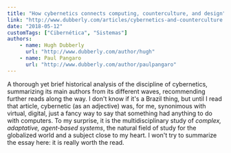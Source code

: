 ```yaml
---
title: "How cybernetics connects computing, counterculture, and design"
link: "http://www.dubberly.com/articles/cybernetics-and-counterculture.html"
date: "2018-05-12"
customTags: ["Cibernética", "Sistemas"]
authors:
    - name: Hugh Dubberly
      url: "http://www.dubberly.com/author/hugh"
    - name: Paul Pangaro
      url: "http://www.dubberly.com/author/paulpangaro"
---
```


A thorough yet brief historical analysis of the discipline of cybernetics, summarizing its main authors from its different waves, recommending further reads along the way. I don't know if it's a Brazil thing, but until I read that article, cybernetic (as an adjective) was, for me, synonimous with virtual, digital, just a fancy way to say that something had anything to do with computers. To my surprise, it is the multidisciplinary study of _complex, adaptative, agent-based systems_, the natural field of study for the globalized world and a subject close to my heart. I won't try to summarize the essay here: it is really worth the read.
